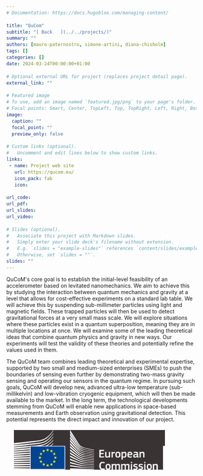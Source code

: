 ```yaml
---
# Documentation: https://docs.hugoblox.com/managing-content/

title: "QuCom"
subtitle: "[ Back   ](../../projects/)"
summary: ""
authors: [mauro-paternostro, simone-artini, diana-chisholm]
tags: []
categories: []
date: 2024-03-24T00:00:00+01:00

# Optional external URL for project (replaces project detail page).
external_link: ""

# Featured image
# To use, add an image named `featured.jpg/png` to your page's folder.
# Focal points: Smart, Center, TopLeft, Top, TopRight, Left, Right, BottomLeft, Bottom, BottomRight.
image:
  caption: ""
  focal_point: ""
  preview_only: false

# Custom links (optional).
#   Uncomment and edit lines below to show custom links.
links:
 - name: Project web site
   url: https://qucom.eu/
   icon_pack: fab
   icon: 

url_code: 
url_pdf: 
url_slides: 
url_video: 

# Slides (optional).
#   Associate this project with Markdown slides.
#   Simply enter your slide deck's filename without extension.
#   E.g. `slides = "example-slides"` references `content/slides/example-slides.md`.
#   Otherwise, set `slides = ""`.
slides: ""
---
```

<html lang="en">
        <body>
          <!-- <img src="logo-nero.png" align="right" hspace="20" vspace="20" width="400" background="black" /> -->
          <p>
          QuCoM's core goal is to establish the initial-level feasibility of an accelerometer based on levitated nanomechanics. We aim to achieve this by studying the interaction between quantum mechanics and gravity at a level that allows for cost-effective experiments on a standard lab table. We will achieve this by suspending sub-millimeter particles using light and magnetic fields. These trapped particles will then be used to detect gravitational forces at a very small mass scale. We will explore situations where these particles exist in a quantum superposition, meaning they are in multiple locations at once. We will examine some of the leading theoretical ideas that combine quantum physics and gravity in new ways. Our experiments will test the validity of these theories and potentially refine the values used in them.
          </p>
          The QuCoM team combines leading theoretical and experimental expertise, supported by two small and medium-sized enterprises (SMEs) to push the boundaries of sensing even further by demonstrating two-mass gravity sensing and operating our sensors in the quantum regime. In pursuing such goals, QuCoM will develop new, advanced ultra-low temperature (sub-millikelvin) and low-vibration cryogenic equipment, which will then be made available to the market. In the long term, the technological developments stemming from QuCoM will enable new applications in space-based measurements and Earth observation using gravitational detection. This potential represents the direct impact and innovation of our project.
          <img src="logo-ce-nero.png" align="center" hspace="20" vspace="20" width="400" />
        </body>
        </html> 